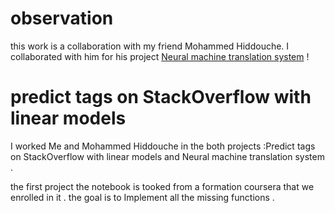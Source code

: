 # observation
this work is a collaboration with my friend Mohammed Hiddouche. I collaborated with him for his project [Neural machine translation system](https://github.com/hiddouche/NLP) !  


# predict tags on StackOverflow with linear models
I worked Me and  Mohammed Hiddouche in the both projects :Predict tags on StackOverflow with linear models and Neural machine translation system .

the first project the notebook is tooked from a formation coursera that we enrolled in it . the goal is to Implement all the missing functions .


